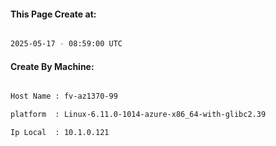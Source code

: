 
   
#### This Page Create at:

```bash

2025-05-17 - 08:59:00 UTC

```

#### Create By Machine:

```bash

Host Name : fv-az1370-99

platform  : Linux-6.11.0-1014-azure-x86_64-with-glibc2.39

Ip Local  : 10.1.0.121

```

